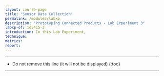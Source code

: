 ```yaml
---
layout: course-page
title: "Sensor Data Collection"
permalink: /module3/labxp
description: "Prototyping Connected Products - Lab Experiment 3"
labxp-of: id5415-3
introduction: In this Lab Experiment,
technique:
metrics:
report:
---
```



---

* Do not remove this line (it will not be displayed)
{:toc}

---

